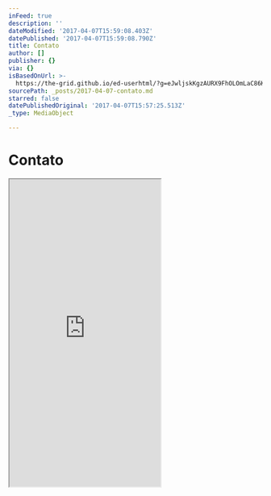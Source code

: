 ```yaml
---
inFeed: true
description: ''
dateModified: '2017-04-07T15:59:08.403Z'
datePublished: '2017-04-07T15:59:08.790Z'
title: Contato
author: []
publisher: {}
via: {}
isBasedOnUrl: >-
  https://the-grid.github.io/ed-userhtml/?g=eJwljskKgzAURX9FhOLOmLaC86KF1r8oGV5MSmJCjLT26-uwuRwOZ3EbJTwxEO1Lrefg2ziLoyksGtpYghpkqPIsc9_6o3iQVVme6iOsRjtCvbaetYkMwU0VQsJ6M6U_K62bqVYsZdYgMWutlQDCCAezrIr6vUR3OwbCwmPjTTjwhqAhx6_iLeTlim8cP3sMBR3wGfdJ16DjcfcHJh9BQA
sourcePath: _posts/2017-04-07-contato.md
starred: false
datePublishedOriginal: '2017-04-07T15:57:25.513Z'
_type: MediaObject

---
```

# Contato

<iframe src="https://the-grid.github.io/ed-userhtml/?g=eJwljskKgzAURX9FhOLOmLaC86KF1r8oGV5MSmJCjLT26-uwuRwOZ3EbJTwxEO1Lrefg2ziLoyksGtpYghpkqPIsc9_6o3iQVVme6iOsRjtCvbaetYkMwU0VQsJ6M6U_K62bqVYsZdYgMWutlQDCCAezrIr6vUR3OwbCwmPjTTjwhqAhx6_iLeTlim8cP3sMBR3wGfdJ16DjcfcHJh9BQA" height="610" style=""></iframe>